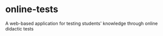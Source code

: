 # online-tests
A web-based application for testing students' knowledge through online didactic tests
